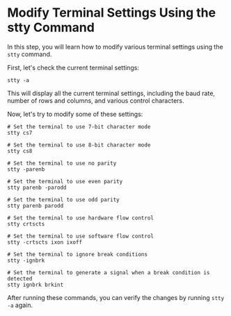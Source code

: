 # Modify Terminal Settings Using the stty Command

In this step, you will learn how to modify various terminal settings using the `stty` command.

First, let's check the current terminal settings:

```
stty -a
```

This will display all the current terminal settings, including the baud rate, number of rows and columns, and various control characters.

Now, let's try to modify some of these settings:

```
# Set the terminal to use 7-bit character mode
stty cs7

# Set the terminal to use 8-bit character mode
stty cs8

# Set the terminal to use no parity
stty -parenb

# Set the terminal to use even parity
stty parenb -parodd

# Set the terminal to use odd parity
stty parenb parodd

# Set the terminal to use hardware flow control
stty crtscts

# Set the terminal to use software flow control
stty -crtscts ixon ixoff

# Set the terminal to ignore break conditions
stty -ignbrk

# Set the terminal to generate a signal when a break condition is detected
stty ignbrk brkint
```

After running these commands, you can verify the changes by running `stty -a` again.
